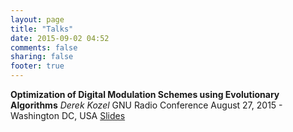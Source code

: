 ```yaml
---
layout: page
title: "Talks"
date: 2015-09-02 04:52
comments: false
sharing: false
footer: true
---
```


**Optimization of Digital Modulation Schemes using Evolutionary Algorithms**
_Derek Kozel_
GNU Radio Conference
August 27, 2015 - Washington DC, USA
[Slides](/talks/GRCon15_Optimizing-Constellations_conference.pdf)
